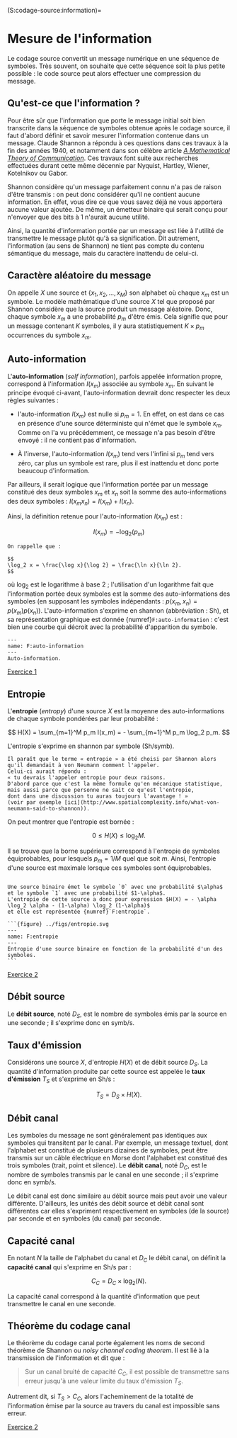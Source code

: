 (S:codage-source:information)=
# Mesure de l'information


Le codage source convertit un message numérique en une séquence de symboles.
Très souvent, on souhaite que cette séquence soit la plus petite possible : le code source peut alors effectuer une compression du message.


## Qu'est-ce que l'information ?

Pour être sûr que l'information que porte le message initial soit bien transcrite dans la séquence de symboles obtenue après le codage source,
il faut d'abord définir et savoir mesurer l'information contenue dans un message.
Claude Shannon a répondu à ces questions dans ces travaux à la fin des années 1940,
et notamment dans son célèbre article [_A Mathematical Theory of Communication_](http://people.math.harvard.edu/~ctm/home/text/others/shannon/entropy/entropy.pdf).
Ces travaux font suite aux recherches effectuées durant cette même décennie par Nyquist, Hartley, Wiener, Kotelnikov ou Gabor.

Shannon considère qu'un message parfaitement connu n'a pas de raison d'être transmis :
on peut donc considérer qu'il ne contient aucune information.
En effet, vous dire ce que vous savez déjà ne vous apportera aucune valeur ajoutée.
De même, un émetteur binaire qui serait conçu pour n'envoyer que des bits à 1 n'aurait aucune utilité.

Ainsi, la quantité d'information portée par un message est liée à l'utilité de transmettre le message plutôt qu'à sa signification.
Dit autrement, l'information (au sens de Shannon) ne tient pas compte du contenu sémantique du message,
mais du caractère inattendu de celui-ci.


## Caractère aléatoire du message

On appelle $X$ une source et $\{x_1, x_2,\dots,x_M\}$ son alphabet où chaque $x_m$ est un symbole.
Le modèle mathématique d'une source $X$ tel que proposé par Shannon considère que la source produit un message aléatoire.
Donc, chaque symbole $x_m$ a une probabilité $p_m$ d'être émis.
Cela signifie que pour un message contenant $K$ symboles, il y aura statistiquement $K \times p_m$ occurrences du symbole $x_m$.


## Auto-information

L'**auto-information** (_self information_), parfois appelée information propre,
correspond à l'information $I(x_m)$ associée au symbole $x_m$.
En suivant le principe évoqué ci-avant, l'auto-information devrait donc respecter les deux règles suivantes :

* l'auto-information $I(x_m)$ est nulle si $p_m=1$.
  En effet, on est dans ce cas en présence d'une source déterministe qui n'émet que le symbole $x_m$.
  Comme on l'a vu précédemment, ce message n'a pas besoin d'être envoyé : il ne contient pas d'information.
  
* À l'inverse, l'auto-information $I(x_m)$ tend vers l'infini si $p_m$ tend vers zéro,
  car plus un symbole est rare, plus il est inattendu et donc porte beaucoup d'information.
  
Par ailleurs, il serait logique que l'information portée par un message constitué des deux symboles $x_m$ et $x_n$
soit la somme des auto-informations des deux symboles : $I(x_mx_n) = I(x_m) + I(x_n)$.

Ainsi, la définition retenue pour l'auto-information $I(x_m)$ est :

$$
I(x_m) = - \log_2(p_m)
$$

```{margin}
On rappelle que :

$$
\log_2 x = \frac{\log x}{\log 2} = \frac{\ln x}{\ln 2}.
$$
```

où $\log_2$ est le logarithme à base 2 ; l'utilisation d'un logarithme fait que l'information portée deux symboles
est la somme des auto-informations des symboles (en supposant les symboles indépendants : $p(x_m,x_n)=p(x_m)p(x_n)$).
L'auto-information s'exprime en shannon (abbréviation : Sh),
et sa représentation graphique est donnée {numref}`F:auto-information` :
c'est bien une courbe qui décroit avec la probabilité d'apparition du symbole.

```{figure} ../figs/auto-information.svg
---
name: F:auto-information
---
Auto-information.
```


<a class="btn btn-light" href="td.html#exercice-1" role="button">Exercice 1</a>

<!-- Et ainsi :

$$
\log_2 1 = 0 \qquad
\log_2 2 = 1 \qquad
\log_2 8 = 3 \qquad
\log_2 256 = 8.
$$ -->


## Entropie

L'**entropie** (_entropy_) d'une source $X$ est la moyenne des auto-informations de chaque symbole
pondérées par leur probabilité :

$$
H(X) = \sum_{m=1}^M p_m I(x_m) = - \sum_{m=1}^M p_m \log_2 p_m.
$$

L'entropie s'exprime en shannon par symbole (Sh/symb).

```{margin}
Il paraît que le terme « entropie » a été choisi par Shannon alors qu'il demandait à von Neumann comment l'appeler.
Celui-ci aurait répondu :
« tu devrais l'appeler entropie pour deux raisons.
D'abord parce que c'est la même formule qu'en mécanique statistique,
mais aussi parce que personne ne sait ce qu'est l'entropie,
dont dans une discussion tu auras toujours l'avantage ! »
(voir par exemple [ici](http://www.spatialcomplexity.info/what-von-neumann-said-to-shannon)).
```

<!-- Proakis, problème 3-5 -->
On peut montrer que l'entropie est bornée :

$$
0 \leq H(X) \leq \log_2 M.
$$

Il se trouve que la borne supérieure correspond à l'entropie de symboles équiprobables,
pour lesquels $p_m = 1/M$ quel que soit $m$.
Ainsi, l'entropie d'une source est maximale lorsque ces symboles sont équiprobables.

````{div} exemple

Une source binaire émet le symbole `0` avec une probabilité $\alpha$ et le symbole `1` avec une probabilité $1-\alpha$.
L'entropie de cette source a donc pour expression $H(X) = - \alpha \log_2 \alpha - (1-\alpha) \log_2 (1-\alpha)$
et elle est représentée {numref}`F:entropie`.

```{figure} ../figs/entropie.svg
---
name: F:entropie
---
Entropie d'une source binaire en fonction de la probabilité d'un des symboles.
```

````

<a class="btn btn-light" href="td.html#exercice-2" role="button">Exercice 2</a>


## Débit source

Le **débit source**, noté $D_S$, est le nombre de symboles émis par la source en une seconde ;
il s'exprime donc en symb/s.


## Taux d'émission

Considérons une source $X$, d'entropie $H(X)$ et de débit source $D_S$.
La quantité d'information produite par cette source est appelée le **taux d'émission** $T_S$ et s'exprime en Sh/s :

$$
T_S = D_S \times H(X).
$$


## Débit canal

Les symboles du message ne sont généralement pas identiques aux symboles qui transitent par le canal.
Par exemple, un message textuel, dont l'alphabet est constitué de plusieurs dizaines de symboles,
peut être transmis sur un câble électrique en Morse dont l'alphabet est constitué des trois symboles (trait, point et silence).
Le **débit canal**, noté $D_C$, est le nombre de symboles transmis par le canal en une seconde ;
il s'exprime donc en symb/s.

Le débit canal est donc similaire au débit source mais peut avoir une valeur différente.
D'ailleurs, les unités des débit source et débit canal sont différentes car elles s'expriment respectivement
en symboles (de la source) par seconde et en symboles (du canal) par seconde.


## Capacité canal

En notant $N$ la taille de l'alphabet du canal et $D_C$ le débit canal,
on définit la **capacité canal** qui s'exprime en Sh/s par :

$$
C_C = D_C \times \log_2(N).
$$

La capacité canal correspond à la quantité d'information que peut transmettre le canal en une seconde.


## Théorème du codage canal

Le théorème du codage canal porte également les noms de second théorème de Shannon ou _noisy channel coding theorem_.
Il est lié à la transmission de l'information et dit que :

> Sur un canal bruité de capacité $C_C$, il est possible de transmettre sans erreur jusqu'à une valeur limite du taux d'émission $T_S$.

Autrement dit, si $T_S > C_C$, alors l'acheminement de la totalité de l'information émise par la source au travers du canal est impossible sans erreur.

<a class="btn btn-light" href="td.html#exercice-2" role="button">Exercice 2</a>
